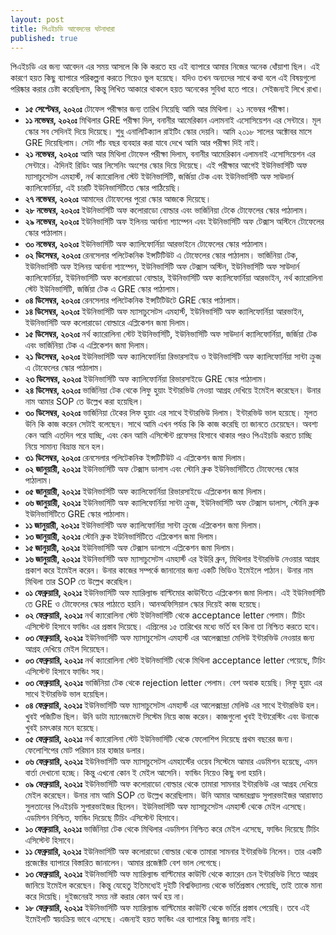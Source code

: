 ```yaml
---
layout: post
title: পিএইচডি আবেদনের ঘটনাধারা
published: true
---
```

পিএইচডি এর জন্য আবেদন এর সময় আসলে কি কি করতে হয় এই ব্যাপারে আমার নিজের অনেক ধোঁয়াশা ছিল। এই কারণে হয়ত কিছু ব্যাপারে পরিকল্পনা করতে গিয়েও ভুল হয়েছে। যদিও তখন অন্যদের সাথে কথা বলে এই বিষয়গুলো পরিষ্কার করার চেষ্টা করেছিলাম, কিন্তু লিখিত আকারে থাকলে হয়ত অনেকের সুবিধা হতে পারে। সেইজন্যই লিখে রাখা। 

- **১৫ সেপ্টেম্বর, ২০২০ঃ** টোফেল পরীক্ষার জন্য তারিখ নিয়েছি আমি আর মিথিলা। ২১ নভেম্বর পরীক্ষা।
- **১১ নভেম্বর, ২০২০ঃ** মিথিলার GRE পরীক্ষা দিল, বনানীর আমেরিকান এলামনাই এসোসিয়েশন এর সেন্টারে। মূল স্কোর সব সেদিনই দিয়ে দিয়েছে। শুধু এনালিটিক্যাল রাইটিং স্কোর দেয়নি। আমি ২০১৮ সালের অক্টোবর মাসে GRE দিয়েছিলাম। সেটা পাঁচ বছর ব্যবহার করা যাবে দেখে আমি আর পরীক্ষা দিই নাই। 
- **২১ নভেম্বর, ২০২০ঃ** আমি আর মিথিলা টোফেল পরীক্ষা দিলাম, বনানীর আমেরিকান এলামনাই এসোসিয়েশন এর সেন্টারে। ঐদিনই রিডিং আর লিসেনিং অংশের স্কোর দিয়ে দিয়েছে। এই পরীক্ষার আগেই ইউনিভার্সিটি অফ ম্যাসাচুসেটস এমহার্স্ট, নর্থ ক্যারোলিনা স্টেট ইউনিভার্সিটি, জর্জিয়া টেক এবং ইউনিভার্সিটি অফ সাউদার্ন ক্যালিফোর্নিয়া, এই চারটি ইউনিভার্সিটিতে স্কোর পাঠিয়েছি। 
- **২৭ নভেম্বর, ২০২০ঃ** আমাদের টোফেলের পুরো স্কোর আজকে দিয়েছে। 
- **২৮ নভেম্বর, ২০২০ঃ** ইউনিভার্সিটি অফ কলোরাডো বোল্ডার এবং ভার্জিনিয়া টেকে টোফেলের স্কোর পাঠালাম।
- **২৯ নভেম্বর, ২০২০ঃ** ইউনিভার্সিটি অফ ইলিনয় আর্বানা শ্যাম্পেন এবং ইউনিভার্সিটি অফ টেক্সাস অস্টিনে টোফেলের স্কোর পাঠালাম। 
- **৩০ নভেম্বর, ২০২০ঃ** ইউনিভার্সিটি অফ ক্যালিফোর্নিয়া আরভাইনে টোফেলের স্কোর পাঠালাম।
- **০২ ডিসেম্বর, ২০২০ঃ** রেনসেলার পলিটেকনিক ইন্সটিটিউট এ টোফেলের স্কোর পাঠালাম। ভার্জিনিয়া টেক, ইউনিভার্সিটি অফ ইলিনয় আর্বানা শ্যাম্পেন, ইউনিভার্সিটি অফ টেক্সাস অস্টিন, ইউনিভার্সিটি অফ সাউদার্ন ক্যালিফোর্নিয়া, ইউনিভার্সিটি অফ কলোরাডো বোল্ডার, ইউনিভার্সিটি অফ ক্যালিফোর্নিয়া আরভাইন, নর্থ ক্যারোলিনা স্টেট ইউনিভার্সিটি, জর্জিয়া টেক এ GRE স্কোর পাঠালাম। 
- **০৪ ডিসেম্বর, ২০২০ঃ** রেনসেলার পলিটেকনিক ইন্সটিটিউটে GRE স্কোর পাঠালাম। 
- **১৪ ডিসেম্বর, ২০২০ঃ** ইউনিভার্সিটি অফ ম্যাসাচুসেটস এমহার্স্ট, ইউনিভার্সিটি অফ ক্যালিফোর্নিয়া আরভাইন, ইউনিভার্সিটি অফ কলোরাডো বোল্ডারে এপ্লিকেশন জমা দিলাম।
- **১৫ ডিসেম্বর, ২০২০ঃ** নর্থ ক্যারোলিনা স্টেট ইউনিভার্সিটি, ইউনিভার্সিটি অফ সাউদার্ন ক্যালিফোর্নিয়া, জর্জিয়া টেক এবং ভার্জিনিয়া টেক এ এপ্লিকেশন জমা দিলাম।
- **২১ ডিসেম্বর, ২০২০ঃ** ইউনিভার্সিটি অফ ক্যালিফোর্নিয়া রিভারসাইড ও ইউনিভার্সিটি অফ ক্যালিফোর্নিয়া সান্টা ক্রুজ এ টোফেলের স্কোর পাঠালাম।
- **২৩ ডিসেম্বর, ২০২০ঃ** ইউনিভার্সিটি অফ ক্যালিফোর্নিয়া রিভারসাইডে GRE স্কোর পাঠালাম। 
- **২৪ ডিসেম্বর, ২০২০ঃ** ভার্জিনিয়া টেক থেকে লিফু হুয়াং ইন্টারভিউ নেওয়া আগ্রহ দেখিয়ে ইমেইল করেছেন। উনার নাম আমার SOP তে উল্লেখ করা হয়েছিল। 
- **৩০ ডিসেম্বর, ২০২০ঃ** ভার্জিনিয়া টেকের লিফ হুয়াং এর সাথে ইন্টারভিউ দিলাম। ইন্টারভিউ ভাল হয়েছে। মূলত উনি কি কাজ করেন সেটাই বলেছেন। সাথে আমি এখন পর্যন্ত কি কি কাজ করেছি তা জানতে চেয়েছেন। অবশ্য কেন আমি এতদিন পরে যাচ্ছি, এবং কেন আমি এসিস্টেন্ট প্রফেসর হিসাবে থাকার পরও পিএইচডি করতে চাচ্ছি নিয়ে সামান্য বিভ্রান্ত মনে হল। 
- **৩১ ডিসেম্বর, ২০২০ঃ** রেনসেলার পলিটেকনিক ইন্সটিটিউট এ এপ্লিকেশন জমা দিলাম।
- **০২ জানুয়ারী, ২০২১ঃ** ইউনিভার্সিটি অফ টেক্সাস ডালাস এবং স্টোনি ব্রুক ইউনিভার্সিটিতে টোফেলের স্কোর পাঠালাম।
- **০৫ জানুয়ারী, ২০২১ঃ** ইউনিভার্সিটি অফ ক্যালিফোর্নিয়া রিভারসাইডে এপ্লিকেশন জমা দিলাম।
- **০৬ জানুয়ারী, ২০২১ঃ** ইউনিভার্সিটি অফ ক্যালিফোর্নিয়া সান্টা ক্রুজ, ইউনিভার্সিটি অফ টেক্সাস ডালাস, স্টোনি ব্রুক ইউনিভার্সিটিতে GRE স্কোর পাঠালাম। 
- **১১ জানুয়ারী, ২০২১ঃ** ইউনিভার্সিটি অফ ক্যালিফোর্নিয়া সান্টা ক্রুজে এপ্লিকেশন জমা দিলাম।
- **১৩ জানুয়ারী, ২০২১ঃ** স্টোনি ব্রুক ইউনিভার্সিটিতে এপ্লিকেশন জমা দিলাম।
- **১৫ জানুয়ারী, ২০২১ঃ** ইউনিভার্সিটি অফ টেক্সাস ডালাসে এপ্লিকেশন জমা দিলাম।
- **১৬ জানুয়ারী, ২০২১ঃ** ইউনিভার্সিটি অফ ম্যাসাচুসেটস এমহার্স্ট এর ইউরি ব্রুন, মিথিলার ইন্টারভিউ নেওয়ার আগ্রহ প্রকাশ করে ইমেইল করেন। উনার কাজের সম্পর্কে জানানোর জন্য একটি ভিডিও ইমেইলে পাঠান। উনার নাম মিথিলা তার SOP তে উল্লেখ করেছিল। 
- **০১ ফেব্রুয়ারি, ২০২১ঃ** ইউনিভার্সিটি অফ ম্যারিল্যান্ড বাল্টিমোর কাউন্টিতে এপ্লিকেশন জমা দিলাম। এই ইউনিভার্সিটি তে GRE ও টোফেলের স্কোর পাঠাতে হয়নি। আনঅফিসিয়াল স্কোর দিয়েই কাজ হয়েছে। 
- **০২ ফেব্রুয়ারি, ২০২১ঃ** নর্থ ক্যারোলিনা স্টেট ইউনিভার্সিটি থেকে acceptance letter পেলাম। টিচিং এসিস্টেন্ট হিসাবে ফান্ডিং এর প্রস্তাব দিয়েছে। এপ্রিলের ১৫ তারিখের মধ্যে ভর্তি হব কিনা তা নিশ্চিত করতে হবে। 
- **০৩ ফেব্রুয়ারি, ২০২১ঃ** ইউনিভার্সিটি অফ ম্যাসাচুসেটস এমহার্স্ট এর আলেক্সান্দ্রা মেলিউ ইন্টারভিউ নেওয়ার জন্য আগ্রহ দেখিয়ে মেইল দিয়েছেন। 
- **০৩ ফেব্রুয়ারি, ২০২১ঃ** নর্থ ক্যারোলিনা স্টেট ইউনিভার্সিটি থেকে মিথিলা acceptance letter পেয়েছে, টিচিং এসিস্টেন্ট হিসাবে ফান্ডিং সহ। 
- **০৩ ফেব্রুয়ারি, ২০২১ঃ** ভার্জিনিয়া টেক থেকে rejection letter পেলাম। বেশ অবাক হয়েছি। লিফু হুয়াং এর সাথে ইন্টারভিউ ভাল হয়েছিল।  
- **০৪ ফেব্রুয়ারি, ২০২১ঃ** ইউনিভার্সিটি অফ ম্যাসাচুসেটস এমহার্স্ট এর আলেক্সান্দ্রা মেলিউ এর সাথে ইন্টারভিউ হল। খুবই পজিটিভ ছিল। উনি ডাটা ম্যানেজমেন্ট সিস্টেম নিয়ে কাজ করেন। কাজগুলো খুবই ইন্টারেস্টিং এবং উনাকে খুবই চমৎকার মনে হয়েছে। 
- **০৫ ফেব্রুয়ারি, ২০২১ঃ** নর্থ ক্যারোলিনা স্টেট ইউনিভার্সিটি থেকে ফেলোশিপ দিয়েছে প্রথম বছরের জন্য। ফেলোশিপের মোট পরিমান চার হাজার ডলার। 
- **০৬ ফেব্রুয়ারি, ২০২১ঃ** ইউনিভার্সিটি অফ ম্যাসাচুসেটস এমহার্স্টের ওয়েব সিস্টেমে আমার এডমিশন হয়েছে, এমন বার্তা দেখানো হচ্ছে। কিন্তু এখনো কোন ই মেইল আসেনি। ফান্ডিং নিয়েও কিছু বলা হয়নি।
- **০৯ ফেব্রুয়ারি, ২০২১ঃ** ইউনিভার্সিটি অফ কলোরাডো বোল্ডার থেকে তামারা সামনার ইন্টারভিউ এর আগ্রহ দেখিয়ে মেইল করেছেন। উনার নাম আমি SOP তে উল্লেখ করেছিলাম। উনি আমার আন্ডারগ্রাড সুপারভাইজর আরাফাত সুলতানের পিএইচডি সুপারভাইজর ছিলেন। ইউনিভার্সিটি অফ ম্যাসাচুসেটস এমহার্স্ট থেকে মেইল এসেছে। এডমিশন নিশ্চিত, ফান্ডিং দিয়েছে টিচিং এসিস্টেন্ট হিসাবে। 
- **১০ ফেব্রুয়ারি, ২০২১ঃ** ভার্জিনিয়া টেক থেকে মিথিলার এডমিশন নিশ্চিত করে মেইল এসেছে, ফান্ডিং দিয়েছে টিচিং এসিস্টেন্ট হিসাবে।
- **১১ ফেব্রুয়ারি, ২০২১ঃ** ইউনিভার্সিটি অফ কলোরাডো বোল্ডার থেকে তামারা সামনার ইন্টারভিউ নিলেন। তার একটি প্রজেক্টের ব্যাপারে বিস্তারিত জানালেন। আমার প্রজেক্টটি বেশ ভাল লেগেছে। 
- **১৩ ফেব্রুয়ারি, ২০২১ঃ** ইউনিভার্সিটি অফ ম্যারিল্যান্ড বাল্টিমোর কাউন্টি থেকে ক্যারেন চেন ইন্টারভিউ নিতে আগ্রহ জানিয়ে ইমেইল করেছেন। কিন্তু যেহেতু ইতিমধ্যেই দুইটি বিশ্ববিদ্যালয় থেকে ভর্তিপ্রস্তাব পেয়েছি, তাই তাকে মানা করে দিয়েছি। দুইজনেরই সময় নষ্ট করার কোন অর্থ হয় না। 
- **১৮ ফেব্রুয়ারি, ২০২১ঃ** ইউনিভার্সিটি অফ ম্যারিল্যান্ড বাল্টিমোর কাউন্টি থেকে ভর্তির প্রস্তাব পেয়েছি। তবে এই ইমেইলটি স্বয়ংক্রিয় ভাবে এসেছে। এজন্যই হয়ত ফান্ডিং এর ব্যাপারে কিছু জানায় নাই। 

